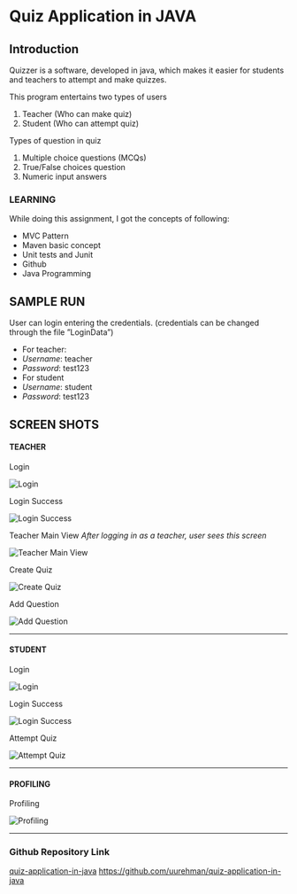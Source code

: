# Quiz Application in JAVA

## Introduction
Quizzer is a software, developed in java, which makes it easier for students and teachers to attempt and make quizzes.  

This program entertains two types of users
1. Teacher (Who can make quiz)
2. Student (Who can attempt quiz)

Types of question in quiz
1. Multiple choice questions (MCQs)
2. True/False choices question
3. Numeric input answers

### LEARNING
While doing this assignment, I got the concepts of following:
- MVC Pattern
- Maven basic concept
- Unit tests and Junit
- Github
- Java Programming

## SAMPLE RUN
User can login entering the credentials. (credentials can be changed through the file ”LoginData”)
*  For teacher:
  *  *Username*: teacher
  *  *Password*: test123
*  For student
  *  *Username*: student
  *  *Password*: test123

## SCREEN SHOTS

#### TEACHER

Login

![Login](/images/teacherLogin.PNG)

Login Success

![Login Success](/images/teacherLoginSuccess.PNG)

Teacher Main View
*After logging in as a teacher, user sees this screen*

![Teacher Main View](/images/teacherMainView.PNG)

Create Quiz

![Create Quiz](/images/quizCreate.PNG)

Add Question

![Add Question](/images/addQuestion.PNG)

---------------------------------------------
#### STUDENT

Login

![Login](/images/studLoginSuccess.PNG)

Login Success

![Login Success](/images/studLoginSuccess.PNG)

Attempt Quiz

![Attempt Quiz](/images/quizAttempt.PNG)

-----------------------------
#### PROFILING
Profiling

![Profiling](/images/ProfilingData.PNG)

-----------------------------------------------------
### Github Repository Link
[quiz-application-in-java](https://github.com/uurehman/quiz-application-in-java)
https://github.com/uurehman/quiz-application-in-java